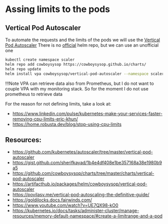 # Assing limits to the pods

## Vertical Pod Autoscaler

To automate the requests and the limits of the pods we will use the 
[Vertical Pod Autoscaler](https://github.com/kubernetes/autoscaler/tree/master/vertical-pod-autoscaler)
There is no [official](https://github.com/kubernetes/autoscaler/issues/3068) helm repo, but we can use 
an unofficial one

``` bash
kubectl create namespace scaler
helm repo add cowboysysop https://cowboysysop.github.io/charts/
helm repo update
helm install vpa cowboysysop/vertical-pod-autoscaler --namespace scaler -f values.yaml --version v10.0.1
```

!!!Note
    VPA can retrieve data also from Prometheus, but I do not want to couple 
    VPA with my monitoring stack. So for the moment I do not use prometheus 
    to retrieve data


For the reason for not defining limits, take a look at: 
* https://www.linkedin.com/pulse/kubernetes-make-your-services-faster-removing-cpu-limits-eric-khun/
* https://home.robusta.dev/blog/stop-using-cpu-limits



## Resources:

* https://github.com/kubernetes/autoscaler/tree/master/vertical-pod-autoscaler
* https://gist.github.com/sherifkayad/1b4e4df408e1be357168a38e1980b9a5
* https://github.com/cowboysysop/charts/tree/master/charts/vertical-pod-autoscaler
* https://artifacthub.io/packages/helm/cowboysysop/vertical-pod-autoscaler
* https://povilasv.me/vertical-pod-autoscaling-the-definitive-guide/
* https://goldilocks.docs.fairwinds.com/
* https://www.youtube.com/watch?v=UE7QX98-kO0
* https://kubernetes.io/docs/tasks/administer-cluster/manage-resources/memory-default-namespace/#create-a-limitrange-and-a-pod